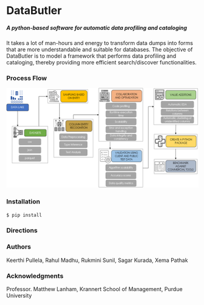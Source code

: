 # DataButler
##### A python-based software for automatic data profiling and cataloging

It takes a lot of man-hours and energy to transform data dumps into forms that are more understandable and suitable for databases. The objective of DataButler is to model a framework that performs data profiling and cataloging, thereby providing more efficient search/discover functionalities.

### Process Flow
![Methodology](https://github.com/DataButler/Data-Butler/blob/master/Processflow.png)

### Installation

```sh
$ pip install
```
### Directions

### Authors
Keerthi Pullela, Rahul Madhu, Rukmini Sunil, Sagar Kurada, Xema Pathak

### Acknowledgments
Professor. Matthew Lanham, 
Krannert School of Management,
Purdue University
